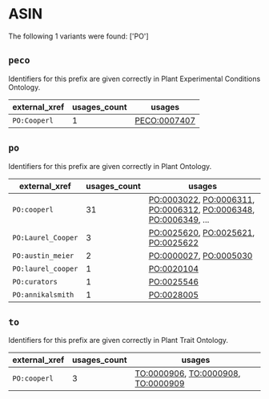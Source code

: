 # ASIN

The following 1 variants were found: ['PO']

## `peco`

Identifiers for this prefix are given correctly in Plant Experimental Conditions Ontology.

| external_xref   |   usages_count | usages                                              |
|-----------------|----------------|-----------------------------------------------------|
| `PO:Cooperl`    |              1 | [PECO:0007407](https://bioregistry.io/PECO:0007407) |

## `po`

Identifiers for this prefix are given correctly in Plant Ontology.

| external_xref      |   usages_count | usages                                                                                                                                                                                                                                                   |
|--------------------|----------------|----------------------------------------------------------------------------------------------------------------------------------------------------------------------------------------------------------------------------------------------------------|
| `PO:cooperl`       |             31 | [PO:0003022](https://bioregistry.io/PO:0003022), [PO:0006311](https://bioregistry.io/PO:0006311), [PO:0006312](https://bioregistry.io/PO:0006312), [PO:0006348](https://bioregistry.io/PO:0006348), [PO:0006349](https://bioregistry.io/PO:0006349), ... |
| `PO:Laurel_Cooper` |              3 | [PO:0025620](https://bioregistry.io/PO:0025620), [PO:0025621](https://bioregistry.io/PO:0025621), [PO:0025622](https://bioregistry.io/PO:0025622)                                                                                                        |
| `PO:austin_meier`  |              2 | [PO:0000027](https://bioregistry.io/PO:0000027), [PO:0005030](https://bioregistry.io/PO:0005030)                                                                                                                                                         |
| `PO:laurel_cooper` |              1 | [PO:0020104](https://bioregistry.io/PO:0020104)                                                                                                                                                                                                          |
| `PO:curators`      |              1 | [PO:0025546](https://bioregistry.io/PO:0025546)                                                                                                                                                                                                          |
| `PO:annikalsmith`  |              1 | [PO:0028005](https://bioregistry.io/PO:0028005)                                                                                                                                                                                                          |

## `to`

Identifiers for this prefix are given correctly in Plant Trait Ontology.

| external_xref   |   usages_count | usages                                                                                                                                            |
|-----------------|----------------|---------------------------------------------------------------------------------------------------------------------------------------------------|
| `PO:cooperl`    |              3 | [TO:0000906](https://bioregistry.io/TO:0000906), [TO:0000908](https://bioregistry.io/TO:0000908), [TO:0000909](https://bioregistry.io/TO:0000909) |

